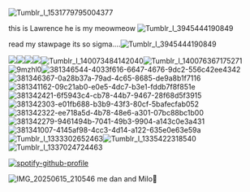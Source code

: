 ![Tumblr_l_1531779795004377](https://github.com/user-attachments/assets/a6d13aed-a1e2-4862-ba80-a9ed3b2f2b66)

this is Lawrence he is my meowmeow ![Tumblr_l_3945444190849](https://github.com/user-attachments/assets/fc9a2441-eae6-44ef-9f5a-3d7a3dd43205)

read my stawpage its so sigma....![Tumblr_l_3945444190849](https://github.com/user-attachments/assets/1320545c-df7e-46ac-9e36-928338656a50)

<img src="https://64.media.tumblr.com/08797497024acf83f75e2d67adf2656a/d8d274a7faa6c944-51/s250x400/429551bd761c0ded992bb15f2e07a5d0d12287e6.gifv"/><img src="https://64.media.tumblr.com/2d77962baa0ae426da28637580c91445/d8d274a7faa6c944-55/s250x400/b42d1e3d3b988dfe17fc707ff69b12ce4e70820c.gifv"/><img src="https://64.media.tumblr.com/a8c2010ffd13397de9b8bd0f7da580d2/d8d274a7faa6c944-a9/s250x400/371e161ca57c038002ea42eb0432ef7efc4a39fc.gifv"/><img src="https://64.media.tumblr.com/08db42b3bf5606202d356f8c03e0cf83/d8d274a7faa6c944-26/s250x400/08711da57602c891df8f6eda33dec73c77db90a7.gifv"/>![Tumblr_l_140073484142040](https://github.com/user-attachments/assets/f6edb667-db7f-48fb-b4ae-7f95daf9ce0c)![Tumblr_l_140076367175271](https://github.com/user-attachments/assets/a72395bf-ce3c-413c-815e-936005aa2b82)![9mzhl0](https://github.com/user-attachments/assets/748a245c-33e5-40ee-a05c-01ca9f864f82)![381346544-4033f616-6647-4676-9dc2-556c42ee4342](https://github.com/user-attachments/assets/d76326a1-753a-447e-b09a-00803cf7c114)![381346367-0a28b37a-79ad-4c65-8685-de9a8b1f7116](https://github.com/user-attachments/assets/d3f172ff-f2cf-4eaf-aa91-593b9ac63b5e)![381341162-09c21ab0-e0e5-4dc7-b3e1-fddb7f8f851e](https://github.com/user-attachments/assets/0002cf27-25e3-4ebd-b91d-7a05ea501a9b)![381342421-6f5943c4-cb78-44b7-9467-28f68d5f3915](https://github.com/user-attachments/assets/42a90e0d-3d72-45b1-8352-5542a116d27f)![381342303-e01fb688-b3b9-43f3-80cf-5bafecfab052](https://github.com/user-attachments/assets/b886f562-311b-45b0-8ea7-c5d6e593e9e5)![381342322-ee718a5d-4b78-48e6-a301-07bc88bc1b00](https://github.com/user-attachments/assets/57227847-147c-4c0d-98d7-e75b42905a41)![381342279-9461494b-7041-49b3-9904-a143c0e3a431](https://github.com/user-attachments/assets/fd9ee8c6-dff1-4769-b1e0-fc9c87bda2e2)![381341007-4145af98-4cc3-4d14-a122-635e0e63e59a](https://github.com/user-attachments/assets/0d88ee77-0d04-4579-ae23-7e8d31e308f8)![Tumblr_l_1333302652463](https://github.com/user-attachments/assets/66fe31a2-ca06-44bd-a819-7d00d664df69)![Tumblr_l_1335422318540](https://github.com/user-attachments/assets/df69874c-eabe-44de-98f8-322205c4b945)![Tumblr_l_1337024724463](https://github.com/user-attachments/assets/d7c91892-7d5e-4053-8196-f4fbf8d6a8a7)























[![spotify-github-profile](https://spotify-github-profile.kittinanx.com/api/view?uid=31ttasktkcqm77utnjzmghbubs7q&cover_image=true&theme=default&show_offline=false&background_color=121212&interchange=false)](https://github.com/kittinan/spotify-github-profile)



![IMG_20250615_210546](https://github.com/user-attachments/assets/a3e5ffca-b2b3-4e75-815f-628e4043477f)
me dan and Milo💞
